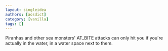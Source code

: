 ```yaml
---
layout: singleidea
authors: [aosdict]
category: [vanilla]
tags: []
---
```

Piranhas and other sea monsters' AT_BITE attacks can only hit you if you're actually in the water, in a water space next to them.
